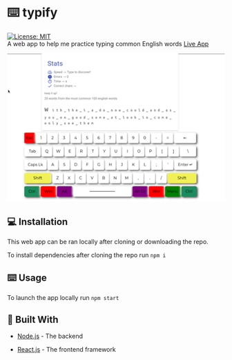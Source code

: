 # :keyboard: typify
 [![License: MIT](https://img.shields.io/badge/License-MIT-yellow.svg)](https://opensource.org/licenses/MIT)  
A web app to help me practice typing common English words [Live App](https://j1m-ryan.github.io/typify/)  


![](images/program.gif)  
## :computer: Installation

This web app can be ran locally after cloning or downloading the repo.  

To install dependencies after cloning the repo run `npm i`  


## :keyboard: Usage

To launch the app locally run `npm start`


## :hammer: Built With

- [Node.js](https://nodejs.org/en/) - The backend

- [React.js](https://reactjs.org/) - The frontend framework
